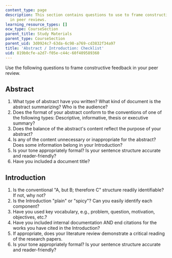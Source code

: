 ```yaml
---
content_type: page
description: This section contains questions to use to frame constructive feedback
  in peer reviews.
learning_resource_types: []
ocw_type: CourseSection
parent_title: Study Materials
parent_type: CourseSection
parent_uid: 3d0924c7-63da-6c98-a769-cd3832f34a97
title: 'Abstract / Introduction: Checklist'
uid: 819b0cfe-a2d7-f05e-c44c-60f409589360
---
```


Use the following questions to frame constructive feedback in your peer review.

Abstract
--------

1.  What type of abstract have you written? What kind of document is the abstract summarizing? Who is the audience?
2.  Does the format of your abstract conform to the conventions of one of the following types: Descriptive, informative, thesis or executive summary?
3.  Does the balance of the abstract's content reflect the purpose of your abstract?
4.  Is any of the content unnecessary or inappropriate for the abstract? Does some information belong in your Introduction?
5.  Is your tone appropriately formal? Is your sentence structure accurate and reader-friendly?
6.  Have you included a document title?

Introduction
------------

1.  Is the conventional "A, but B; therefore C" structure readily identifiable? If not, why not?
2.  Is the Introduction "plain" or "spicy"? Can you easily identify each component?
3.  Have you used key vocabulary, e.g., problem, question, motivation, objectives, etc.?
4.  Have you included internal documentation AND end citations for the works you have cited in the Introduction?
5.  If appropriate, does your literature review demonstrate a critical reading of the research papers.
6.  Is your tone appropriately formal? Is your sentence structure accurate and reader-friendly?